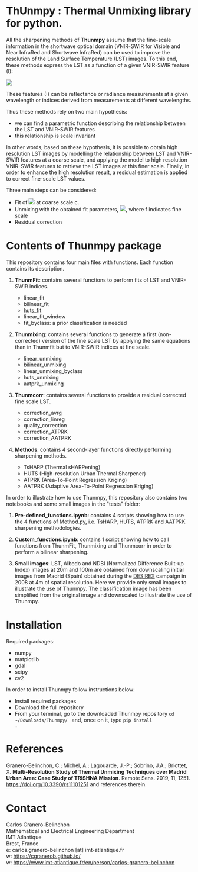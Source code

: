 # ThUnmpy : Thermal Unmixing library for python.

All the sharpening methods of **Thunmpy** assume that the fine-scale information in the shortwave optical domain (VNIR-SWIR for Visible and Near InfraRed and Shortwave InfraRed) can be used to improve the resolution of the Land Surface Temperature (LST) images. To this end, these methods express the LST as a function of a given VNIR-SWIR feature (I): 

<img src="https://render.githubusercontent.com/render/math?math=LST=f(I)">

These features (I) can be reflectance or radiance measurements at a given wavelength or indices derived from measurements at different wavelengths.

Thus these methods rely on two main hypothesis: 

- we can find a parametric function describing the relationship between the LST and VNIR-SWIR features
- this relationship is scale invariant

In other words, based on these hypothesis, it is possible to obtain high resolution LST images by modelling the relationship between LST and VNIR-SWIR features at a coarse scale, and applying the model
to high resolution VNIR-SWIR features to retrieve the LST images at this finer scale. Finally, in order to enhance the high resolution result, a residual estimation is applied to correct fine-scale LST values.

Three main steps can be considered:

- Fit of <img src="https://render.githubusercontent.com/render/math?math=LST_c = f(I_c)"> at coarse scale c.
- Unmixing with the obtained fit parameters, <img src="https://render.githubusercontent.com/render/math?math=LST_f = f(I_f)">, where f indicates fine scale
- Residual correction

# Contents of Thunmpy package
This repository contains four main files with functions. Each function contains its description. 

1) **ThunmFit**: contains several functions to perform fits of LST and VNIR-SWIR indices.

	- linear_fit
	- bilinear_fit
	- huts_fit
	- linear_fit_window
	- fit_byclass: a prior classification is needed

2) **Thunmixing**: contains several functions to generate a first (non-corrected) version of the fine scale LST by applying the same equations than in Thunmfit but to VNIR-SWIR indices at fine scale.

	- linear_unmixing
	- bilinear_unmixing
	- linear_unmixing_byclass
	- huts_unmixing
	- aatprk_unmixing

3) **Thunmcorr**: contains several functions to provide a residual corrected fine scale LST.

	- correction_avrg
	- correction_linreg
	- quality_correction
	- correction_ATPRK
	- correction_AATPRK

4) **Methods**: contains 4 second-layer functions directly performing sharpening methods.

	- TsHARP (Thermal sHARPening)
	- HUTS (High-resolution Urban Thermal Sharpener)
	- ATPRK (Area-To-Point Regression Kriging)
	- AATPRK (Adaptive Area-To-Point Regression Kriging)

In order to illustrate how to use Thunmpy, this repository also contains two notebooks and some small images in the "tests" folder:

1) **Pre-defined_functions.ipynb**: contains 4 scripts showing how to use the 4 functions of Method.py, i.e. TsHARP, HUTS, ATPRK and AATPRK sharpening methodologies.

2) **Custom_functions.ipynb**: contains 1 script showing how to call functions from ThunmFit, Thunmixing and Thunmcorr in order to perform a bilinear sharpening.

3) **Small images**: LST, Albedo and NDBI (Normalized Difference Built-up Index) images at 20m and 100m are obtained from downscaling initial images from Madrid (Spain) obtained during the <a href="https://earth.esa.int/eogateway/campaigns/desirex-2008"> DESIREX</a> campaign in 2008 at 4m of spatial resolution. Here we provide only small images to illustrate the use of Thunmpy. The classification image has been simplified from the original image and downscaled to illustrate the use of Thunmpy.

# Installation

Required packages:

- numpy
- matplotlib
- gdal
- scipy
- cv2

In order to install Thunmpy follow instructions below:

- Install required packages
- Download the full repository
- From your terminal, go to the downloaded Thunmpy repository <code>cd ~/Downloads/Thunmpy/ </code> and, once on it, type <code>pip install .</code>

# References
Granero-Belinchon, C.; Michel, A.; Lagouarde, J.-P.; Sobrino, J.A.; Briottet, X. **Multi-Resolution Study of Thermal Unmixing Techniques over Madrid Urban Area: Case Study of TRISHNA Mission**. Remote Sens. 2019, 11, 1251. <a href="https://doi.org/10.3390/rs11101251" > https://doi.org/10.3390/rs11101251 </a> and references therein.

# Contact

Carlos Granero-Belinchon <br />
Mathematical and Electrical Engineering Department <br />
IMT Atlantique <br />
Brest, France <br />
e: carlos.granero-belinchon [at] imt-atlantique.fr <br />
w: https://cgranerob.github.io/ <br />
w: https://www.imt-atlantique.fr/en/person/carlos-granero-belinchon <br />

